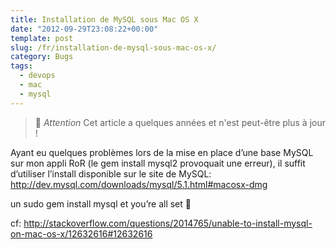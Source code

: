 ```yaml
--- 
title: Installation de MySQL sous Mac OS X
date: "2012-09-29T23:08:22+00:00"
template: post
slug: /fr/installation-de-mysql-sous-mac-os-x/
category: Bugs
tags:
  - devops
  - mac
  - mysql
---
```


> 👴 _Attention_ Cet article a quelques années et n'est peut-être plus à jour !


Ayant eu quelques problèmes lors de la mise en place d&rsquo;une base MySQL sur mon appli RoR (le gem install mysql2 provoquait une erreur), il suffit d&rsquo;utiliser l&rsquo;install disponible sur le site de MySQL: http://dev.mysql.com/downloads/mysql/5.1.html#macosx-dmg
  
un sudo gem install mysql et you&rsquo;re all set 🙂
  
cf: http://stackoverflow.com/questions/2014765/unable-to-install-mysql-on-mac-os-x/12632616#12632616
